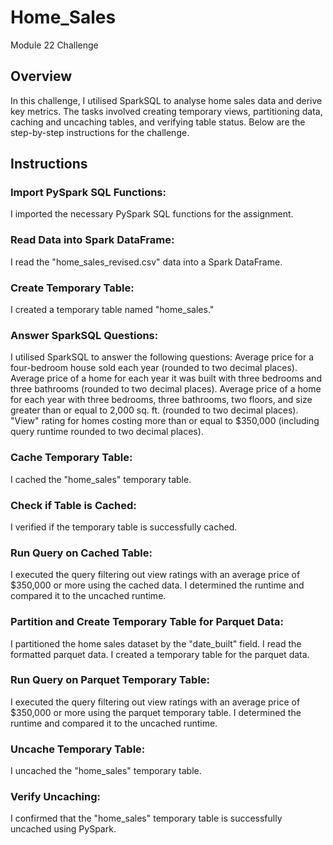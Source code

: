 # Home_Sales
Module 22 Challenge

## Overview
In this challenge, I utilised SparkSQL to analyse home sales data and derive key metrics. The tasks involved creating temporary views, partitioning data, caching and uncaching tables, and verifying table status. Below are the step-by-step instructions for the challenge.

## Instructions

### Import PySpark SQL Functions:
I imported the necessary PySpark SQL functions for the assignment.

### Read Data into Spark DataFrame:
I read the "home_sales_revised.csv" data into a Spark DataFrame.

### Create Temporary Table:
I created a temporary table named "home_sales."

### Answer SparkSQL Questions:
I utilised SparkSQL to answer the following questions:
Average price for a four-bedroom house sold each year (rounded to two decimal places).
Average price of a home for each year it was built with three bedrooms and three bathrooms (rounded to two decimal places).
Average price of a home for each year with three bedrooms, three bathrooms, two floors, and size greater than or equal to 2,000 sq. ft. (rounded to two decimal places).
"View" rating for homes costing more than or equal to $350,000 (including query runtime rounded to two decimal places).

### Cache Temporary Table:
I cached the "home_sales" temporary table.

### Check if Table is Cached:
I verified if the temporary table is successfully cached.

### Run Query on Cached Table:
I executed the query filtering out view ratings with an average price of $350,000 or more using the cached data.
I determined the runtime and compared it to the uncached runtime.

### Partition and Create Temporary Table for Parquet Data:
I partitioned the home sales dataset by the "date_built" field.
I read the formatted parquet data.
I created a temporary table for the parquet data.

### Run Query on Parquet Temporary Table:
I executed the query filtering out view ratings with an average price of $350,000 or more using the parquet temporary table.
I determined the runtime and compared it to the uncached runtime.

### Uncache Temporary Table:
I uncached the "home_sales" temporary table.

### Verify Uncaching:
I confirmed that the "home_sales" temporary table is successfully uncached using PySpark.
